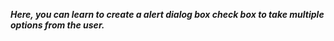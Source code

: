 _****Here, you can learn to create a alert dialog box check box to take multiple options from the user.****_
